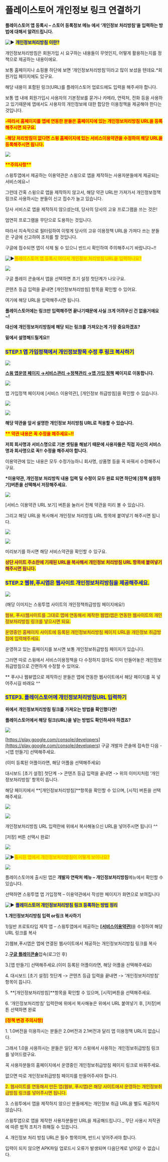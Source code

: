 # 플레이스토어 개인정보 링크 연결하기

**플레이스토어 앱 등록시 – 스토어 등록정보 메뉴 에서 ‘개인정보 처리방침’을 입력하는 방법에 대해서 알려드립니다.**

<img src="https://s.w.org/images/core/emoji/11/svg/25b6.svg" alt="▶" data-size="line"> <mark style="color:blue;">**개인정보처리방침 이란?**</mark>

개인정보처리방침은 회원가입 시 요구하는 내용들이 무엇인지, 어떻게 활용하는지를 정책으로 제공하는 내용이에요.

보통 홈페이지나 쇼핑몰 하단에 보면 ‘개인정보처리방침’이라고 많이 보셨을 텐데요.\*회원가입 페이지에도 있구요.

해당 내용이 포함된 링크(URL)를 플레이스토어 업로드에도 입력을 해주셔야 합니다.

보통 앱 내에 회원가입시 사용자의 기본정보를 묻거나 카메라, 연락처, 전화 등을 사용하고 있기때문에  앱에서도 사용자의 개인정보에 대한 합당한 이용정책을 제공해야 한다는 것입니다.

<mark style="color:red;">**-따라서 홈페이지를 앱에 연동한 분들은 홈페이지에 있는 개인정보처리방침 URL을 등록해주시면 되구요.**</mark>&#x20;

<mark style="color:red;">**-해당 처리방침이 없다면 스윙 홈페이지에 있는 서비스이용약관을 수정하여 해당 URL을 등록해주시면 됩니다.**</mark>

![](https://wp.swing2app.co.kr/wp-content/uploads/2020/07/%EC%BA%A1%EC%B2%98.png)

<mark style="color:red;">**\*\*주의사항\*\***</mark>

스윙투앱에서 제공하는 이용약관은 스윙으로 앱을 제작하는 사용자분들에게 제공되는 서비스에요\~!

그런데 간혹 스윙으로 앱을 제작하지 않고서, 해당 약관 URL만 가져가서 개인정보정책 링크로 사용하시는 분들이 신고 접수가 늘고 있습니다.

당사 서비스로 앱을 제작하지 않으셨는데, 당사의 당사의 고유 프로그램을 쓰는 것은!

엄연히 프로그램을 무단으로 도용하는 것입니다.

따라서 지속적으로 필터링하여 이렇게 당사의 고유 이용정책 URL을 가져다 쓰는 분들은 구글에 신고하여 조치를 할 것입니다.

구글에 접수되면 앱이 삭제 될 수 있으니 반드시 확인하여 주의해주시기 바랍니다\~!!



<img src="https://s.w.org/images/core/emoji/11/svg/25b6.svg" alt="▶" data-size="line"><mark style="color:orange;">**플레이스토어 앱 등록시 어디서 개인정보 처리방침 URL을 입력하나요?**</mark>&#x20;

![](https://wp.swing2app.co.kr/wp-content/uploads/2018/09/%EA%B5%AC%EA%B8%80%EC%8B%A0%EA%B7%9C15\_%EA%B0%9C%EC%9D%B8%EC%A0%95%EB%B3%B4-1.png)

구글 플레이 콘솔에서 앱을 선택하면 초기 설정 첫단계가  나오구요.&#x20;

콘텐츠 등급 입력을 끝내면 \[개인정보처리방침] 항목을 확인할 수 있어요.

여기에 해당 URL을 입력해주시면 됩니다.

**플레이스토어에는 링크만 입력해주면 끝나기때문에 사실 크게 어려우신 건 없을거에요\~!**

**대신에 개인정보처리방침에 해당 되는 링크를 가져오는게 가장 중요하겠죠?**

**밑에서 설명해드릴게요!!**&#x20;



### <mark style="color:blue;">**STEP.1 앱 가입정책에서 개인정보항목 수정 후 링크 복사하기**</mark>

![](https://wp.swing2app.co.kr/wp-content/uploads/2018/09/%EA%B0%9C%EC%9D%B8%EC%A0%95%EB%B3%B4%EC%B2%98%EB%A6%AC4new.png)

[**스윙 앱운영 페이지 →서비스관리 →정책관리 →앱 가입 정책**](http://www.swing2app.co.kr/view/app\_setting) **페이지로 이동합니다.**

![](https://wp.swing2app.co.kr/wp-content/uploads/2018/09/%EC%95%B1%EA%B0%80%EC%9E%85%EC%A0%95%EC%B1%85-%EC%9D%B4%EC%9A%A9%EC%95%BD%EA%B4%80\_2018.02.28.png)

앱 가입정책 페이지에 \[서비스 이용약관], \[개인정보 취급방침]을 확인할 수 있습니다.

![](https://wp.swing2app.co.kr/wp-content/uploads/2018/09/%EC%95%B1%EA%B0%80%EC%9E%85%EC%A0%95%EC%B1%85-%EC%9D%B4%EC%9A%A9%EC%95%BD%EA%B4%802\_2018.02.28.png)

![](https://wp.swing2app.co.kr/wp-content/uploads/2018/09/%EA%B0%9C%EC%9D%B8%EC%A0%95%EB%B3%B42.png)

**해당 약관을 앞서 설명한 개인정보 처리방침 URL로 적용할 수 있습니다.**

<mark style="color:red;">**\*\* 약관 내용은 꼭 수정을 해주세요\~!!**</mark>

**저희 회사명과 서비스명으로 기본 셋팅을 해놨기 때문에 사용자들은 직접 자신의 서비스명과 회사명으로 꼭!! 수정을 해주셔야 합니다.**

이용약관에 있는 내용은 모두 수정가능하니 회사명, 상품명 등을 꼭 바꿔서 수정해주시구요.

**​\*이용약관, 개인정보 처리방칙 내용 입력 및 수정이 모두 완료 되면 하단에 **<mark style="color:blue;">**\[정책 설정하기]**</mark>**버튼을 선택해서 저장해주세요.**

![](https://wp.swing2app.co.kr/wp-content/uploads/2018/09/%EA%B0%9C%EC%9D%B8%EC%A0%95%EB%B3%B4%EC%A0%95%EC%B1%852.png)

\[서비스 이용약관 URL 보기] 버튼을 눌러서 전체 약관을 미리 볼 수 있습니다.

그리고 해당 URL을 복사해서 개인정보 처리방침 URL 항목에 붙여넣기 해주시면 됩니다.

![](https://wp.swing2app.co.kr/wp-content/uploads/2019/04/%ED%99%94%EC%82%B4%ED%91%9C-1.png)

![](https://wp.swing2app.co.kr/wp-content/uploads/2018/09/%EA%B0%9C%EC%9D%B8%EC%A0%95%EB%B3%B4%EC%B2%98%EB%A6%AC3new.png)

미리보기를 하시면 해당 서비스약관을 확인할 수 있구요.

<mark style="color:purple;">**상단 사이트 주소란에 기재된 URL을 복사해서 개인정보 처리방침 URL 항목에 붙여넣기 해주시면 됩니다.**</mark>



### <mark style="color:blue;">**STEP.2 웹뷰,푸시앱은 웹사이트 개인정보처리방침을 제공해주세요.**</mark>

![](https://wp.swing2app.co.kr/wp-content/uploads/2018/09/%EA%B0%9C%EC%9D%B8%EC%A0%95%EB%B3%B4%EC%B2%98%EB%A6%AC2new.png)

(해당 이미지는 스윙투앱 사이트의 개인정책취급방침 페이지에요!)

<mark style="color:purple;">웹뷰, 푸시(웹사이트를 그대로 앱에 연동해서 제작한 웹앱)앱은 연동한 웹사이트의 개인정보처리방침 링크를 넣으시면 되요.</mark>

<mark style="color:purple;">운영중인 홈페이지 사이트에 등록된 개인정보처리방침 페이지 URL을 개인정보 취급방침에 입력해주세요.</mark>

운영하고 있는 홈페이지를 보시면 보통 개인정보취급방침 페이지가 있습니다.

그러면 따로 스윙에서 서비스이용정책을 다 수정하지 않아도 이미 만들어놓은 개인정보취급방침으로 간편하게 수정할 수 있어요.

\*\* 푸시나 웹뷰앱으로 제작하신 분들은 앱에 연동한 웹사이트에서 해당 페이지를 꼭 넣어주시길 바래요 ^^



### <mark style="color:blue;">**STEP3. 플레이스토어에 개인정보처리방침URL 입력하기**</mark>

**위에서 개인정보처리방침 링크를 가져오는 방법을 확인했다면!**

**플레이스토어에서 해당 링크(URL)을 넣는 방법도 확인하셔야 하겠죠?**

![](https://wp.swing2app.co.kr/wp-content/uploads/2018/09/%EA%B0%9C%EC%9D%B8%EC%A0%95%EB%B3%B4%EC%B2%98%EB%A6%ACnew.png)

[https://play.google.com/console/developers](https://play.google.com/console/developers) 구글 개발자 콘솔에 접속한 다음 ->\[앱 만들기] 선택해주세요.

(이미 등록된 어플이라면, 해당 어플을 선택해주세요)

대시보드 \[초기 설정] 첫단계 -> 콘텐츠 등급 입력을 끝내면 -> 위의 이미지처럼 ‘개인정보처리방침’ 항목이 뜹니다.

해당 페이지에서 **\[개인정보처리방침]**항목을 확인할 수 있으며, \[시작] 버튼을 선택해주세요.

![](https://wp.swing2app.co.kr/wp-content/uploads/2018/09/%ED%99%94%EC%82%B4%ED%91%9C-2.png)

![](https://wp.swing2app.co.kr/wp-content/uploads/2018/09/%EA%B5%AC%EA%B8%80%EC%8B%A0%EA%B7%9C15\_%EA%B0%9C%EC%9D%B8%EC%A0%95%EB%B3%B4-1.png)

개인정보처리방침 URL 입력란에 위에서 복사해놓으신 URL을 넣어주시면 됩니다 ^^

\[저장] 버튼 선택시 완료!

![](https://wp.swing2app.co.kr/wp-content/uploads/2018/09/%EC%A4%841.png)

<img src="https://s.w.org/images/core/emoji/11/svg/25b6.svg" alt="▶" data-size="line"><mark style="color:orange;">**출시된 앱에서 개인정보처리방침이 어떻게 보이나요?**</mark>

![](https://wp.swing2app.co.kr/wp-content/uploads/2018/10/%EA%B0%9C%EC%9D%B8%EC%A0%95%EB%B3%B41\_20.04.png)

플레이스토어에 출시된 앱은 **개발자 연락처 메뉴 – 개인정보처리방침**메뉴에서 확인할 수 있습니다.

선택하면 스윙투앱 앱 가입정책 – 이용약관에서 작성한 페이지가 화면으로 보여집니다



<img src="https://s.w.org/images/core/emoji/11/svg/25b6.svg" alt="▶" data-size="line"> <mark style="color:blue;">**플레이스토어 개인정보처리방침 링크 등록하는 방법 정리**</mark>



**1.개인정보처리방침 입력 or링크 복사하기**

1\)일반 프로토타입 제작 앱 – 스윙투앱에서 제공하는 [**\[서비스이용약관\]**](http://www.swing2app.co.kr/view/app\_setting)을 수정하여 해당 URL 링크를 복사

2\)웹뷰,푸시앱은 앱에 연결된 웹사이트에서 제공하는 개인정보처리방침 링크를 복사

2.[**구글 플레이콘솔**](https://play.google.com/console/developers/)접속(로그인 후)

3.\[앱 만들기] 선택해주세요.(이미 등록된 어플이라면, 해당 어플을 선택해주세요)

4\. 대시보드 \[초기 설정] 첫단계 -> 콘텐츠 등급 입력을 끝내면 -> ‘개인정보처리방침’ 항목이 뜹니다.

5\. **\[개인정보처리방침]**항목을 확인할 수 있으며, \[시작]버튼을 선택해주세요.

6\. ‘개인정보처리방침’ 입력란에 위에서 복사해놓은 위에서 URL 붙여넣기 후, \[저장]버튼 선택하면 완료



<mark style="color:red;">**\[정책 변경 주의사항]**</mark>

1\. 1.0버전을 이용하시는 분들은 2.0버전과 2.1버전과 달리 앱 이용정책 URL이 없습니다.

그래서 1.0을 사용하시는 분들은 일단 제가 스윙에서 사용하는 개인정보취급방침 링크를 넣어드렸구요.

꼭 사용자분들의 홈페이지에서 운영중인 개인정보취급방침 페이지 링크로 바꿔주세요.

없으면 따로 개인정보취급방침 페이지를 만들어주셔야 합니다.

<mark style="color:purple;">2. 웹사이트를 연동해서 만든 앱(웹뷰, 푸시앱)은 해당 사이트에서 운영하는 개인정보취급방침 링크를 넣어주시면 됩니다.</mark>

3\. 스윙투에서 앱을 제작하지 않으신 분들에게는 개인정보 취급 URL을 별도 제공하지 않습니다.

스윙투앱으로 앱을 제작한 사용자분들만 URL을 제공해드립니다.\_ 무단 사용시 저작권에 따른 법적 조치가 취해질 수 있씁니다.

4\. 개인정보 처리 방침 URL은 필수 항목이며, 반드시 넣어주셔야 합니다.

입력이 되지 않으면 APK파일 업로드시 오류가 발생되며 다음단계로 넘어갈 수 없습니다.

